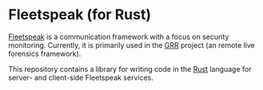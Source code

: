 Fleetspeak (for Rust)
=====================

[Fleetspeak][fleetspeak] is a communication framework with a focus on security
monitoring. Currently, it is primarily used in the [GRR][grr] project (an remote
live forensics framework).

This repository contains a library for writing code in the [Rust][rust] language
for server- and client-side Fleetspeak services.

[fleetspeak]: https://github.com/google/fleetspeak
[grr]: https://github.com/google/grr
[rust]: https://rust-lang.org
